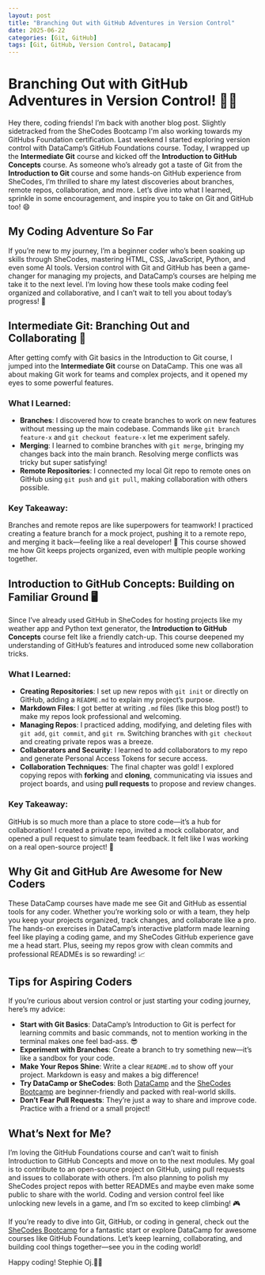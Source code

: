 ```yaml
---
layout: post
title: "Branching Out with GitHub Adventures in Version Control"
date: 2025-06-22
categories: [Git, GitHub]
tags: [Git, GitHub, Version Control, Datacamp]
---
```


# Branching Out with GitHub Adventures in Version Control! 🚀🐙

Hey there, coding friends! I’m back with another blog post. Slightly sidetracked from the SheCodes Bootcamp I'm also working towards my GitHubs Foundation certification. Last weekend I started exploring version control with DataCamp’s GitHub Foundations course. Today, I wrapped up the **Intermediate Git** course and kicked off the **Introduction to GitHub Concepts** course. As someone who’s already got a taste of Git from the **Introduction to Git** course and some hands-on GitHub experience from SheCodes, I’m thrilled to share my latest discoveries about branches, remote repos, collaboration, and more. Let’s dive into what I learned, sprinkle in some encouragement, and inspire you to take on Git and GitHub too! 😄

## My Coding Adventure So Far

If you’re new to my journey, I’m a beginner coder who’s been soaking up skills through SheCodes, mastering HTML, CSS, JavaScript, Python, and even some AI tools. Version control with Git and GitHub has been a game-changer for managing my projects, and DataCamp’s courses are helping me take it to the next level. I’m loving how these tools make coding feel organized and collaborative, and I can’t wait to tell you about today’s progress! 🐙

## Intermediate Git: Branching Out and Collaborating 🌳

After getting comfy with Git basics in the Introduction to Git course, I jumped into the **Intermediate Git** course on DataCamp. This one was all about making Git work for teams and complex projects, and it opened my eyes to some powerful features.

### What I Learned:
- **Branches**: I discovered how to create branches to work on new features without messing up the main codebase. Commands like `git branch feature-x` and `git checkout feature-x` let me experiment safely.
- **Merging**: I learned to combine branches with `git merge`, bringing my changes back into the main branch. Resolving merge conflicts was tricky but super satisfying!
- **Remote Repositories**: I connected my local Git repo to remote ones on GitHub using `git push` and `git pull`, making collaboration with others possible.

### Key Takeaway:
Branches and remote repos are like superpowers for teamwork! I practiced creating a feature branch for a mock project, pushing it to a remote repo, and merging it back—feeling like a real developer! 🙌 This course showed me how Git keeps projects organized, even with multiple people working together.

## Introduction to GitHub Concepts: Building on Familiar Ground 🖥️

Since I’ve already used GitHub in SheCodes for hosting projects like my weather app and Python text generator, the **Introduction to GitHub Concepts** course felt like a friendly catch-up. This course deepened my understanding of GitHub’s features and introduced some new collaboration tricks.

### What I Learned:
- **Creating Repositories**: I set up new repos with `git init` or directly on GitHub, adding a `README.md` to explain my project’s purpose.
- **Markdown Files**: I got better at writing `.md` files (like this blog post!) to make my repos look professional and welcoming.
- **Managing Repos**: I practiced adding, modifying, and deleting files with `git add`, `git commit`, and `git rm`. Switching branches with `git checkout` and creating private repos was a breeze.
- **Collaborators and Security**: I learned to add collaborators to my repo and generate Personal Access Tokens for secure access.
- **Collaboration Techniques**: The final chapter was gold! I explored copying repos with **forking** and **cloning**, communicating via issues and project boards, and using **pull requests** to propose and review changes.

### Key Takeaway:
GitHub is so much more than a place to store code—it’s a hub for collaboration! I created a private repo, invited a mock collaborator, and opened a pull request to simulate team feedback. It felt like I was working on a real open-source project! 🌟

## Why Git and GitHub Are Awesome for New Coders

These DataCamp courses have made me see Git and GitHub as essential tools for any coder. Whether you’re working solo or with a team, they help you keep your projects organized, track changes, and collaborate like a pro. The hands-on exercises in DataCamp’s interactive platform made learning feel like playing a coding game, and my SheCodes GitHub experience gave me a head start. Plus, seeing my repos grow with clean commits and professional READMEs is so rewarding! 📈

## Tips for Aspiring Coders

If you’re curious about version control or just starting your coding journey, here’s my advice:
- **Start with Git Basics**: DataCamp’s Introduction to Git is perfect for learning commits and basic commands, not to mention working in the terminal makes one feel bad-ass. 😎
- **Experiment with Branches**: Create a branch to try something new—it’s like a sandbox for your code.
- **Make Your Repos Shine**: Write a clear `README.md` to show off your project. Markdown is easy and makes a big difference!
- **Try DataCamp or SheCodes**: Both [DataCamp](https://www.datacamp.com/) and the [SheCodes Bootcamp](https://www.shecodes.io/workshops#features) are beginner-friendly and packed with real-world skills.
- **Don’t Fear Pull Requests**: They’re just a way to share and improve code. Practice with a friend or a small project!

## What’s Next for Me?

I’m loving the GitHub Foundations course and can’t wait to finish Introduction to GitHub Concepts and move on to the next modules. My goal is to contribute to an open-source project on GitHub, using pull requests and issues to collaborate with others. I’m also planning to polish my SheCodes project repos with better READMEs and maybe even make some public to share with the world. Coding and version control feel like unlocking new levels in a game, and I’m so excited to keep climbing! 🎮

If you’re ready to dive into Git, GitHub, or coding in general, check out the [SheCodes Bootcamp](https://www.shecodes.io/workshops#features) for a fantastic start or explore DataCamp for awesome courses like GitHub Foundations. Let’s keep learning, collaborating, and building cool things together—see you in the coding world! 

Happy coding! Stephie Oj.🐙💖